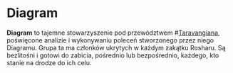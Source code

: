 # Diagram
**Diagram** to tajemne stowarzyszenie pod przewództwem #[Taravangiana](characters/taravangian), poświęcone analizie i wykonywaniu poleceń stworzonego przez niego Diagramu. Grupa ta ma członków ukrytych w każdym zakątku Rosharu. Są bezlitośni i gotowi do zabicia, pośrednio lub bezpośrednio, każdego, kto stanie na drodze do ich celu.
